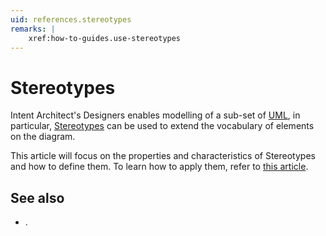 ```yaml
---
uid: references.stereotypes
remarks: |
    xref:how-to-guides.use-stereotypes
---
```

# Stereotypes

Intent Architect's Designers enables modelling of a sub-set of [UML](https://en.wikipedia.org/wiki/Unified_Modeling_Language), in particular, [Stereotypes](https://en.wikipedia.org/wiki/Stereotype_(UML)) can be used to extend the vocabulary of elements on the diagram.

This article will focus on the properties and characteristics of Stereotypes and how to define them. To learn how to apply them, refer to [this article](xref:how-to-guides.use-stereotypes).



## See also

- [](xref:how-to-guides.use-stereotypes).